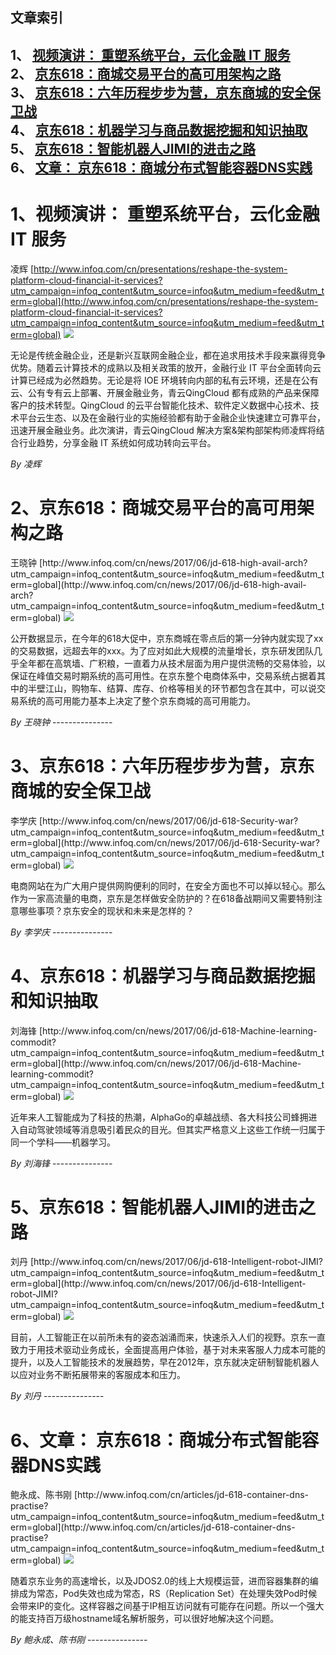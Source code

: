 ## 文章索引
1、 <a href="#1视频演讲-重塑系统平台云化金融-it-服务" >视频演讲： 重塑系统平台，云化金融 IT 服务</a><br/>
2、 <a href="#2京东618商城交易平台的高可用架构之路" >京东618：商城交易平台的高可用架构之路</a><br/>
3、 <a href="#3京东618六年历程步步为营京东商城的安全保卫战" >京东618：六年历程步步为营，京东商城的安全保卫战</a><br/>
4、 <a href="#4京东618机器学习与商品数据挖掘和知识抽取" >京东618：机器学习与商品数据挖掘和知识抽取</a><br/>
5、 <a href="#5京东618智能机器人jimi的进击之路" >京东618：智能机器人JIMI的进击之路</a><br/>
6、 <a href="#6文章-京东618商城分布式智能容器dns实践" >文章： 京东618：商城分布式智能容器DNS实践</a><br/><h1 id="#title_0" >1、视频演讲： 重塑系统平台，云化金融 IT 服务</h1>
凌辉
[http://www.infoq.com/cn/presentations/reshape-the-system-platform-cloud-financial-it-services?utm_campaign=infoq_content&utm_source=infoq&utm_medium=feed&utm_term=global](http://www.infoq.com/cn/presentations/reshape-the-system-platform-cloud-financial-it-services?utm_campaign=infoq_content&utm_source=infoq&utm_medium=feed&utm_term=global)
<img src="http://www.infoq.com/resource/presentations/reshape-the-system-platform-cloud-financial-it-services/zh/mediumimage/linghui270.jpg"/><p>无论是传统金融企业，还是新兴互联网金融企业，都在追求用技术手段来赢得竞争优势。随着云计算技术的成熟以及相关政策的放开，金融行业 IT 平台全面转向云计算已经成为必然趋势。无论是将 IOE 环境转向内部的私有云环境，还是在公有云、公有专有云上部署、开展金融业务，青云QingCloud 都有成熟的产品来保障客户的技术转型。QingCloud 的云平台智能化技术、软件定义数据中心技术、技术平台云生态、以及在金融行业的实施经验都有助于金融企业快速建立可靠平台，迅速开展金融业务。此次演讲，青云QingCloud 解决方案&架构部架构师凌辉将结合行业趋势，分享金融 IT 系统如何成功转向云平台。</p> <i>By 凌辉</i>
---------------
<h1 id="#title_1" >2、京东618：商城交易平台的高可用架构之路</h1>
王晓钟
[http://www.infoq.com/cn/news/2017/06/jd-618-high-avail-arch?utm_campaign=infoq_content&utm_source=infoq&utm_medium=feed&utm_term=global](http://www.infoq.com/cn/news/2017/06/jd-618-high-avail-arch?utm_campaign=infoq_content&utm_source=infoq&utm_medium=feed&utm_term=global)
<img src="http://www.infoq.com/styles/i/logo_bigger.jpg"/><p>公开数据显示，在今年的618大促中，京东商城在零点后的第一分钟内就实现了xx的交易数据，远超去年的xxx。为了应对如此大规模的流量增长，京东研发团队几乎全年都在高筑墙、广积粮，一直着力从技术层面为用户提供流畅的交易体验，以保证在峰值交易时期系统的高可用性。在京东整个电商体系中，交易系统占据着其中的半壁江山，购物车、结算、库存、价格等相关的环节都包含在其中，可以说交易系统的高可用能力基本上决定了整个京东商城的高可用能力。</p> <i>By 王晓钟</i>
---------------
<h1 id="#title_2" >3、京东618：六年历程步步为营，京东商城的安全保卫战</h1>
李学庆
[http://www.infoq.com/cn/news/2017/06/jd-618-Security-war?utm_campaign=infoq_content&utm_source=infoq&utm_medium=feed&utm_term=global](http://www.infoq.com/cn/news/2017/06/jd-618-Security-war?utm_campaign=infoq_content&utm_source=infoq&utm_medium=feed&utm_term=global)
<img src="http://www.infoq.com/styles/i/logo_bigger.jpg"/><p>电商网站在为广大用户提供网购便利的同时，在安全方面也不可以掉以轻心。那么作为一家高流量的电商，京东是怎样做安全防护的？在618备战期间又需要特别注意哪些事项？京东安全的现状和未来是怎样的？</p> <i>By 李学庆</i>
---------------
<h1 id="#title_3" >4、京东618：机器学习与商品数据挖掘和知识抽取</h1>
刘海锋
[http://www.infoq.com/cn/news/2017/06/jd-618-Machine-learning-commodit?utm_campaign=infoq_content&utm_source=infoq&utm_medium=feed&utm_term=global](http://www.infoq.com/cn/news/2017/06/jd-618-Machine-learning-commodit?utm_campaign=infoq_content&utm_source=infoq&utm_medium=feed&utm_term=global)
<img src="http://www.infoq.com/styles/i/logo_bigger.jpg"/><p>近年来人工智能成为了科技的热潮，AlphaGo的卓越战绩、各大科技公司蜂拥进入自动驾驶领域等消息吸引着民众的目光。但其实严格意义上这些工作统一归属于同一个学科——机器学习。</p> <i>By 刘海锋</i>
---------------
<h1 id="#title_4" >5、京东618：智能机器人JIMI的进击之路</h1>
刘丹
[http://www.infoq.com/cn/news/2017/06/jd-618-Intelligent-robot-JIMI?utm_campaign=infoq_content&utm_source=infoq&utm_medium=feed&utm_term=global](http://www.infoq.com/cn/news/2017/06/jd-618-Intelligent-robot-JIMI?utm_campaign=infoq_content&utm_source=infoq&utm_medium=feed&utm_term=global)
<img src="http://www.infoq.com/styles/i/logo_bigger.jpg"/><p>目前，人工智能正在以前所未有的姿态汹涌而来，快速杀入人们的视野。京东一直致力于用技术驱动业务成长，全面提高用户体验，基于对未来客服人力成本可能的提升，以及人工智能技术的发展趋势，早在2012年，京东就决定研制智能机器人以应对业务不断拓展带来的客服成本和压力。</p> <i>By 刘丹</i>
---------------
<h1 id="#title_5" >6、文章： 京东618：商城分布式智能容器DNS实践</h1>
鲍永成、陈书刚
[http://www.infoq.com/cn/articles/jd-618-container-dns-practise?utm_campaign=infoq_content&utm_source=infoq&utm_medium=feed&utm_term=global](http://www.infoq.com/cn/articles/jd-618-container-dns-practise?utm_campaign=infoq_content&utm_source=infoq&utm_medium=feed&utm_term=global)
<img src="http://www.infoq.com/resource/articles/jd-618-container-dns-practise/zh/smallimage/werweertwet.jpg"/><p>随着京东业务的高速增长，以及JDOS2.0的线上大规模运营，进而容器集群的编排成为常态，Pod失效也成为常态，RS（Replication Set）在处理失效Pod时候会带来IP的变化。这样容器之间基于IP相互访问就有可能存在问题。所以一个强大的能支持百万级hostname域名解析服务，可以很好地解决这个问题。</p> <i>By 鲍永成、陈书刚</i>
---------------